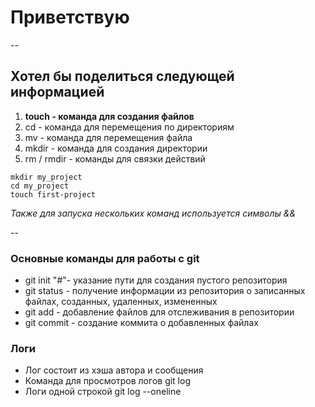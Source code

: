 # Приветствую


--


## Хотел бы поделиться следующей информацией


1. **touch - команда для создания файлов**
2. cd - команда для перемещения по директориям
3. mv - команда для перемещения файла
4. mkdir - команда для создания директории
5. rm / rmdir - команды для связки действий


```
mkdir my_project
cd my_project
touch first-project
```

*Также для запуска нескольких команд используется символы &&*


--


### Основные команды для работы с git


- git init "#"- указание пути для создания пустого репозитория
- git status - получение информации из репозитория о записанных файлах, созданных, удаленных, измененных
- git add - добавление файлов для отслеживания в репозитории
- git commit - создание коммита о добавленных файлах

### Логи


- Лог состоит из хэша автора и сообщения
- Команда для просмотров логов git log
- Логи одной строкой git log --oneline 
